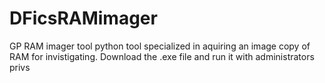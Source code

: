 # DFicsRAMimager
GP RAM imager tool
python tool specialized in aquiring an image copy of RAM for invistigating.
Download the .exe file and run it with administrators privs 
